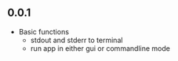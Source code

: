 ## 0.0.1

- Basic functions
  - stdout and stderr to terminal
  - run app in either gui or commandline mode
